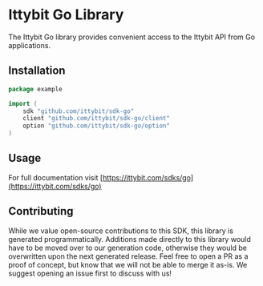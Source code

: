 # Ittybit Go Library

The Ittybit Go library provides convenient access to the Ittybit API from Go applications.

## Installation

```go
package example

import (
    sdk "github.com/ittybit/sdk-go"
    client "github.com/ittybit/sdk-go/client"
    option "github.com/ittybit/sdk-go/option"
)
```

## Usage

For full documentation visit [https://ittybit.com/sdks/go](https://ittybit.com/sdks/go)

## Contributing

While we value open-source contributions to this SDK, this library is generated programmatically.
Additions made directly to this library would have to be moved over to our generation code,
otherwise they would be overwritten upon the next generated release. Feel free to open a PR as
a proof of concept, but know that we will not be able to merge it as-is. We suggest opening
an issue first to discuss with us!
